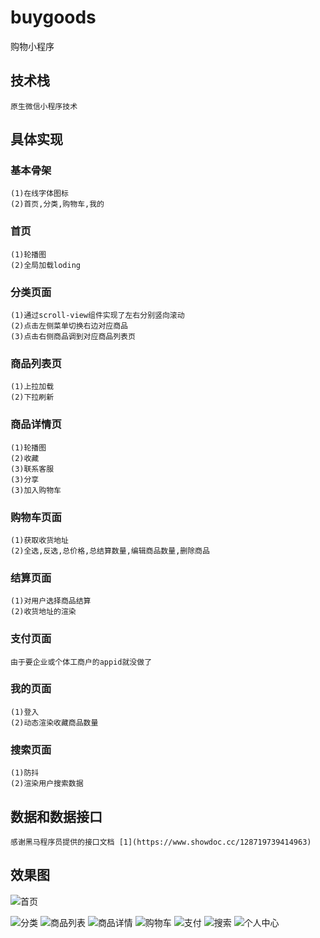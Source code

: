 # buygoods
购物小程序

## 技术栈

```
原生微信小程序技术
```

## 具体实现

### 基本骨架
```
(1)在线字体图标
(2)首页,分类,购物车,我的

```
 
### 首页

```
(1)轮播图
(2)全局加载loding
```
### 分类页面
```
(1)通过scroll-view组件实现了左右分别竖向滚动
(2)点击左侧菜单切换右边对应商品
(3)点击右侧商品调到对应商品列表页
```

### 商品列表页
```
(1)上拉加载
(2)下拉刷新
```

### 商品详情页

```
(1)轮播图
(2)收藏
(3)联系客服
(3)分享
(3)加入购物车
```
### 购物车页面
```
(1)获取收货地址
(2)全选,反选,总价格,总结算数量,编辑商品数量,删除商品
```

### 结算页面
``` 
(1)对用户选择商品结算
(2)收货地址的渲染
```
### 支付页面
```
由于要企业或个体工商户的appid就没做了
```
### 我的页面
```
(1)登入
(2)动态渲染收藏商品数量
```
### 搜索页面
```
(1)防抖
(2)渲染用户搜索数据
```
## 数据和数据接口
```
感谢黑马程序员提供的接口文档 [1](https://www.showdoc.cc/128719739414963)
```

## 效果图
![首页](http://m.qpic.cn/psc?/V11fyEKe3iAPlm/JrH0YF1q0ixQX3HL9y*6khO62xa3DcXuypjJGc22TZblaKqjUY.AN65W.T1Wn7kzp9WAY0fRHDThLLlMjopCaQ!!/mnull&bo=DgHkAQAAAAADB8g!&rf=photolist&t=5)

![分类](http://m.qpic.cn/psc?/V11fyEKe3iAPlm/JrH0YF1q0ixQX3HL9y*6kk4v*nw71Mph2tL5E7Zw0b14Dx3roizo1W6fYoDaKpjfN7lfS0S78*PELtI.p2Nuqw!!/mnull&bo=EQHjAQAAAAADB9A!&rf=photolist&t=5)
![商品列表](http://m.qpic.cn/psc?/V11fyEKe3iAPlm/JrH0YF1q0ixQX3HL9y*6kiUENbrQE.OuKXrdlSDQQPXsxTFcSmyWPxEv0Q46LUIOyNCZ69NqyOiH4eH3IdTLgA!!/mnull&bo=DwHlAQAAAAADB8g!&rf=photolist&t=5)
![商品详情](http://m.qpic.cn/psc?/V11fyEKe3iAPlm/JrH0YF1q0ixQX3HL9y*6kh5KqsUQ9vAem4R067UwpG80CLtjjMyfDkplvn8iifJ3L5o.2rVuaffSdCr4*HI8Tw!!/mnull&bo=FAHjAQAAAAADB9U!&rf=photolist&t=5)
![购物车](http://m.qpic.cn/psc?/V11fyEKe3iAPlm/JrH0YF1q0ixQX3HL9y*6khxRKuGEUibKik0ldQ7JXPN9p2ZdSN.rdjJxUxDgLP576cpjFF0TRITWT3Ew0Q2xBA!!/mnull&bo=EgHkAQAAAAADB9Q!&rf=photolist&t=5)
![支付](http://m.qpic.cn/psc?/V11fyEKe3iAPlm/JrH0YF1q0ixQX3HL9y*6kgd7tQz.VXcAca**p9HupDYk0xirkFzmvLlg0zP3yqK1CgVk3T2Crh1OuSPm8tsbWw!!/mnull&bo=DwHiAQAAAAADB88!&rf=photolist&t=5)
![搜索](http://m.qpic.cn/psc?/V11fyEKe3iAPlm/JrH0YF1q0ixQX3HL9y*6knM*pCgy1fJGJeh6SmNXXYRUjmOhTanXe*nJZtNUcwKt7cK8GHFH3a6t32uefwszIA!!/mnull&bo=DQHmAQAAAAADB8k!&rf=photolist&t=5)
![个人中心](http://m.qpic.cn/psc?/V11fyEKe3iAPlm/JrH0YF1q0ixQX3HL9y*6koOFkQOUnqIwhF2V*RSK8K.mG5qLVuKA.NSlWDn7Kc70zMJ0AOLir99rlZKD7SghNQ!!/mnull&bo=EQHkAQAAAAADB9c!&rf=photolist&t=5)


